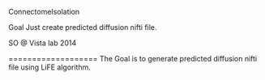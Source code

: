ConnectomeIsolation

Goal 
Just create predicted diffusion nifti file. 

SO @ Vista lab 2014

===================
The Goal is to generate predicted diffusion nifti file using LiFE algorithm.  
